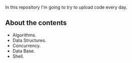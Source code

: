 

In this repository I'm going to try to upload code every day.
 

## About the contents

- Algorithms. 
- Data Structures.
- Concurrency.
- Data Base.
- Shell.
